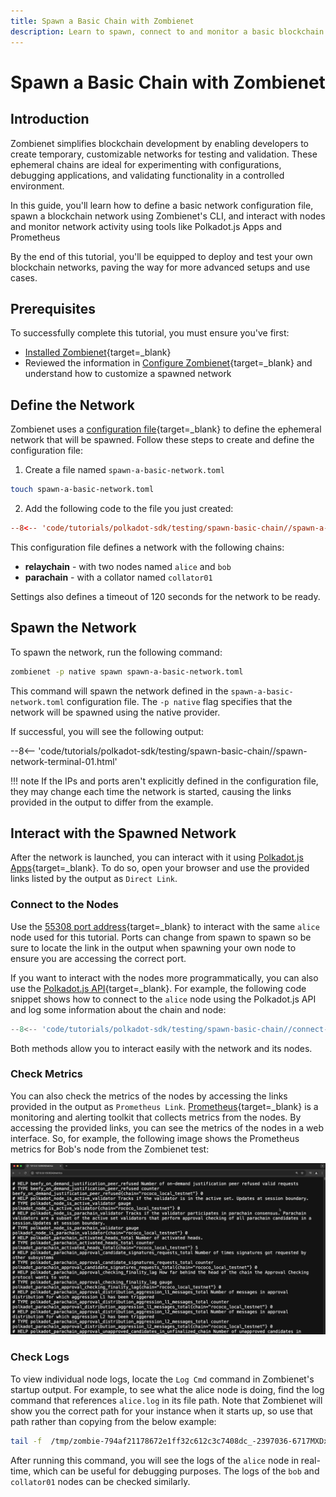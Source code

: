 ```yaml
---
title: Spawn a Basic Chain with Zombienet
description: Learn to spawn, connect to and monitor a basic blockchain network with Zombienet, using customizable configurations for streamlined development and debugging.
---
```


# Spawn a Basic Chain with Zombienet

## Introduction

Zombienet simplifies blockchain development by enabling developers to create temporary, customizable networks for testing and validation. These ephemeral chains are ideal for experimenting with configurations, debugging applications, and validating functionality in a controlled environment.

In this guide, you'll learn how to define a basic network configuration file, spawn a blockchain network using Zombienet's CLI, and interact with nodes and monitor network activity using tools like Polkadot.js Apps and Prometheus

By the end of this tutorial, you'll be equipped to deploy and test your own blockchain networks, paving the way for more advanced setups and use cases.

## Prerequisites

To successfully complete this tutorial, you must ensure you've first:

- [Installed Zombienet](/develop/toolkit/blockchain/spawn-chains/zombienet/get-started/#install-zombienet){target=\_blank}
- Reviewed the information in [Configure Zombienet](/develop/toolkit/blockchain/spawn-chains/zombienet/get-started/#configure-zombienet){target=\_blank} and understand how to customize a spawned network

## Define the Network

Zombienet uses a [configuration file](/develop/toolkit/blockchain/spawn-chains/zombienet/get-started/#configuration-files){target=\_blank} to define the ephemeral network that will be spawned. Follow these steps to create and define the configuration file:

1. Create a file named `spawn-a-basic-network.toml`
```bash
touch spawn-a-basic-network.toml
```
2. Add the following code to the file you just created:
```toml title="spawn-a-basic-network.toml"
--8<-- 'code/tutorials/polkadot-sdk/testing/spawn-basic-chain//spawn-a-basic-network.toml'
```

This configuration file defines a network with the following chains:

- **relaychain** - with two nodes named `alice` and `bob` 
- **parachain** - with a collator named `collator01` 

Settings also defines a timeout of 120 seconds for the network to be ready.

## Spawn the Network

To spawn the network, run the following command:

```bash
zombienet -p native spawn spawn-a-basic-network.toml
```

This command will spawn the network defined in the `spawn-a-basic-network.toml` configuration file. The `-p native` flag specifies that the network will be spawned using the native provider.

If successful, you will see the following output:

--8<-- 'code/tutorials/polkadot-sdk/testing/spawn-basic-chain//spawn-network-terminal-01.html'

!!! note 
    If the IPs and ports aren't explicitly defined in the configuration file, they may change each time the network is started, causing the links provided in the output to differ from the example.

## Interact with the Spawned Network

After the network is launched, you can interact with it using [Polkadot.js Apps](https://polkadot.js.org/apps/){target=\_blank}. To do so, open your browser and use the provided links listed by the output as `Direct Link`.

### Connect to the Nodes

Use the [55308 port address](https://polkadot.js.org/apps/?rpc=ws://127.0.0.1:55308#explorer){target=\_blank} to interact with the same `alice` node used for this tutorial. Ports can change from spawn to spawn so be sure to locate the link in the output when spawning your own node to ensure you are accessing the correct port.

If you want to interact with the nodes more programmatically, you can also use the [Polkadot.js API](https://polkadot.js.org/docs/api/){target=\_blank}. For example, the following code snippet shows how to connect to the `alice` node using the Polkadot.js API and log some information about the chain and node:

```typescript
--8<-- 'code/tutorials/polkadot-sdk/testing/spawn-basic-chain//connect-to-alice-01.js'
```

Both methods allow you to interact easily with the network and its nodes.

### Check Metrics

You can also check the metrics of the nodes by accessing the links provided in the output as `Prometheus Link`. [Prometheus](https://prometheus.io/){target=\_blank} is a monitoring and alerting toolkit that collects metrics from the nodes. By accessing the provided links, you can see the metrics of the nodes in a web interface. So, for example, the following image shows the Prometheus metrics for Bob's node from the Zombienet test:

![](/images/tutorials/polkadot-sdk/testing/spawn-basic-chain//spawn-basic-network-01.webp)

### Check Logs

To view individual node logs, locate the `Log Cmd` command in Zombienet's startup output. For example, to see what the alice node is doing, find the log command that references `alice.log` in its file path. Note that Zombienet will show you the correct path for your instance when it starts up, so use that path rather than copying from the below example:

```bash
tail -f  /tmp/zombie-794af21178672e1ff32c612c3c7408dc_-2397036-6717MXDxcS55/alice.log
```

After running this command, you will see the logs of the `alice` node in real-time, which can be useful for debugging purposes. The logs of the `bob` and `collator01` nodes can be checked similarly.


